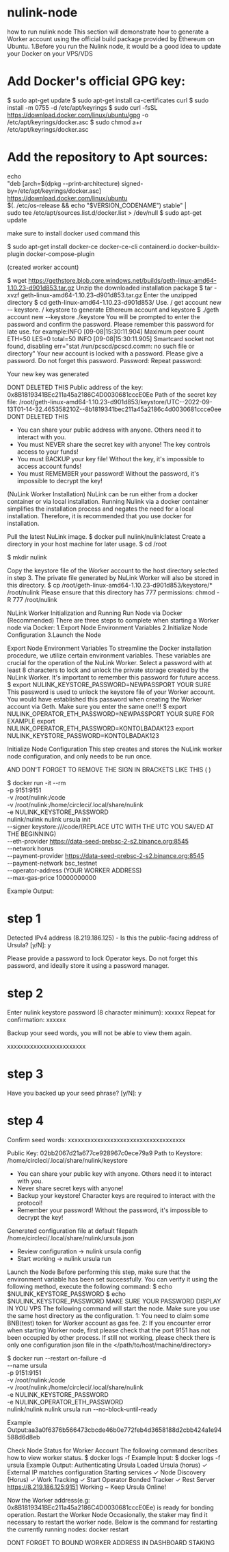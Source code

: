 # nulink-node
how to run nulink node
This section will demonstrate how to generate a Worker account using the official build package provided by Ethereum on Ubuntu.
1.Before you run the Nulink node, it would be a good idea to update your Docker on your VPS/VDS

# Add Docker's official GPG key:
$ sudo apt-get update
$ sudo apt-get install ca-certificates curl
$ sudo install -m 0755 -d /etc/apt/keyrings
$ sudo curl -fsSL https://download.docker.com/linux/ubuntu/gpg -o /etc/apt/keyrings/docker.asc
$ sudo chmod a+r /etc/apt/keyrings/docker.asc

# Add the repository to Apt sources:
echo \
  "deb [arch=$(dpkg --print-architecture) signed-by=/etc/apt/keyrings/docker.asc] https://download.docker.com/linux/ubuntu \
  $(. /etc/os-release && echo "$VERSION_CODENAME") stable" | \
  sudo tee /etc/apt/sources.list.d/docker.list > /dev/null
$ sudo apt-get update

make sure to install docker used command this 

$ sudo apt-get install docker-ce docker-ce-cli containerd.io docker-buildx-plugin docker-compose-plugin


(created worker account)

$ wget https://gethstore.blob.core.windows.net/builds/geth-linux-amd64-1.10.23-d901d853.tar.gz
Unzip the downloaded installation package
$ tar -xvzf geth-linux-amd64-1.10.23-d901d853.tar.gz
Enter the unzipped directory
$ cd geth-linux-amd64-1.10.23-d901d853/
Use. / get account new -- keystore. / keystore to generate Ethereum account and keystore
$ ./geth account new --keystore ./keystore
You will be prompted to enter the password and confirm the password. Please remember this password for late use.
for example:INFO [09-08|15:30:11.904] Maximum peer count                       ETH=50 LES=0 total=50
INFO [09-08|15:30:11.905] Smartcard socket not found, disabling    err="stat /run/pcscd/pcscd.comm: no such file or directory"
Your new account is locked with a password. Please give a password. Do not forget this password.
Password: 
Repeat password: 

Your new key was generated

DONT DELETED THIS
Public address of the key:   0x8B1819341BEc211a45a2186C4D0030681cccE0Ee
Path of the secret key file: /root/geth-linux-amd64-1.10.23-d901d853/keystore/UTC--2022-09-13T01-14-32.465358210Z--8b1819341bec211a45a2186c4d0030681ccce0ee
DONT DELETED THIS

- You can share your public address with anyone. Others need it to interact with you.
- You must NEVER share the secret key with anyone! The key controls access to your funds!
- You must BACKUP your key file! Without the key, it's impossible to access account funds!
- You must REMEMBER your password! Without the password, it's impossible to decrypt the key!

(NuLink Worker Installation)
NuLink can be run either from a docker container or via local installation. Running Nulink via a docker container simplifies the installation process and negates the need for a local installation. Therefore, it is recommended that you use docker for installation.

Pull the latest NuLink image.
$ docker pull nulink/nulink:latest
Create a directory in your host machine for later usage.
$ cd /root

$ mkdir nulink

Copy the keystore file of the Worker account to the host directory selected in step 3. The private file generated by NuLink Worker will also be stored in this directory.
$ cp /root/geth-linux-amd64-1.10.23-d901d853/keystore/* /root/nulink
Please ensure that this directory has 777 permissions: chmod -R 777 /root/nulink

NuLink Worker Initialization and Running
Run Node via Docker (Recommended)
There are three steps to complete when starting a Worker node via Docker:
1.Export Node Environment Variables
2.Initialize Node Configuration
3.Launch the Node

Export Node Environment Variables
To streamline the Docker installation procedure, we utilize certain environment variables. These variables are crucial for the operation of the NuLink Worker.
Select a password with at least 8 characters to lock and unlock the private storage created by the NuLink Worker. It's important to remember this password for future access.
$ export NULINK_KEYSTORE_PASSWORD=NEWPASSPORT YOUR SURE
This password is used to unlock the keystore file of your Worker account. You would have established this password when creating the Worker account via Geth. Make sure you enter the same one!!!
$ export NULINK_OPERATOR_ETH_PASSWORD=NEWPASSPORT YOUR SURE
FOR EXAMPLE 
export NULINK_OPERATOR_ETH_PASSWORD=KONTOLBADAK123
export NULINK_KEYSTORE_PASSWORD=KONTOLBADAK123

Initialize Node Configuration
This step creates and stores the NuLink worker node configuration, and only needs to be run once.

AND DON'T FORGET TO REMOVE THE SIGN IN BRACKETS LIKE THIS ( )

$ docker run -it --rm \
-p 9151:9151 \
-v /root/nulink:/code \
-v /root/nulink:/home/circleci/.local/share/nulink \
-e NULINK_KEYSTORE_PASSWORD \
nulink/nulink nulink ursula init \
--signer keystore:///code/(REPLACE UTC WITH THE UTC YOU SAVED AT THE BEGINNING) \
--eth-provider https://data-seed-prebsc-2-s2.binance.org:8545 \
--network horus \
--payment-provider https://data-seed-prebsc-2-s2.binance.org:8545 \
--payment-network bsc_testnet \
--operator-address (YOUR WORKER ADDRESS) \
--max-gas-price 10000000000

Example Output:
# step 1
 Detected IPv4 address (8.219.186.125) - Is this the public-facing address of Ursula? [y/N]: y
 
 Please provide a password to lock Operator keys.
 Do not forget this password, and ideally store it using a password manager.
 
 # step 2
 Enter nulink keystore password (8 character minimum): xxxxxx
 Repeat for confirmation: xxxxxx
 
 Backup your seed words, you will not be able to view them again.
 
 xxxxxxxxxxxxxxxxxxxxxxxx
 
 # step 3
 Have you backed up your seed phrase? [y/N]: y
 
 # step 4
 Confirm seed words: xxxxxxxxxxxxxxxxxxxxxxxxxxxxxxxxxxxx
 
 
Public Key:   02bb2067d21a677ce928967c0ece79a9
Path to Keystore: /home/circleci/.local/share/nulink/keystore

- You can share your public key with anyone. Others need it to interact with you.
- Never share secret keys with anyone! 
- Backup your keystore! Character keys are required to interact with the protocol!
- Remember your password! Without the password, it's impossible to decrypt the key!


Generated configuration file at default filepath /home/circleci/.local/share/nulink/ursula.json

* Review configuration  -> nulink ursula config
* Start working         -> nulink ursula run

Launch the Node
Before performing this step, make sure that the environment variable has been set successfully. You can verify it using the following method, execute the following command:
$ echo $NULINK_KEYSTORE_PASSWORD
$ echo $NULINK_KEYSTORE_PASSWORD
MAKE SURE YOUR PASSWORD DISPLAY IN YOU VPS
The following command will start the node. Make sure you use the same host directory as the configuration.
1: You need to claim some BNB(test) token for Worker account as gas fee.
2: If you encounter error when starting Worker node, first please check that the port 9151 has not been occupied by other process. If still not working, please check there is only one configuration json file in the </path/to/host/machine/directory>

$ docker run --restart on-failure -d \
--name ursula \
-p 9151:9151 \
-v /root/nulink:/code \
-v /root/nulink:/home/circleci/.local/share/nulink \
-e NULINK_KEYSTORE_PASSWORD \
-e NULINK_OPERATOR_ETH_PASSWORD \
nulink/nulink nulink ursula run --no-block-until-ready

Example Output:aa3a0f6376b566473cbcde46b0e772feb4d3658188d2cbb424a1e94588d6d8eb

Check Node Status for Worker Account
The following command describes how to view worker status.
$ docker logs -f <docker name>
Example Input:
$ docker logs -f ursula
Example Output:
Authenticating Ursula
Loaded Ursula (horus)
✓ External IP matches configuration
Starting services
✓ Node Discovery (Horus)
✓ Work Tracking
✓ Start Operator Bonded Tracker
✓ Rest Server https://8.219.186.125:9151
Working ~ Keep Ursula Online!

Now the Worker address(e.g: 0x8B1819341BEc211a45a2186C4D0030681cccE0Ee) is ready for bonding operation.
Restart the Worker Node
Occasionally, the staker may find it necessary to restart the worker node. Below is the command for restarting the currently running nodes:
docker restart <container ID>

DONT FORGET TO BOUND WORKER ADDRESS IN DASHBOARD STAKING

